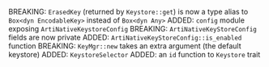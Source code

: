 BREAKING: `ErasedKey` (returned by `Keystore::get`) is now a type alias to
`Box<dyn EncodableKey>` instead of `Box<dyn Any>`
ADDED: `config` module exposing `ArtiNativeKeystoreConfig`
BREAKING: `ArtiNativeKeyStoreConfig` fields are now private
ADDED: `ArtiNativeKeyStoreConfig::is_enabled` function
BREAKING: `KeyMgr::new` takes an extra argument (the default keystore)
ADDED: `KeystoreSelector`
ADDED: an `id` function to `Keystore` trait
